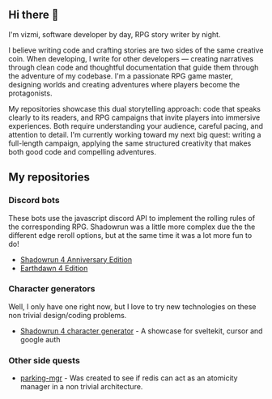 ## Hi there 👋
I'm vizmi, software developer by day, RPG story writer by night.

I believe writing code and crafting stories are two sides of the same creative coin. When developing, I write for other developers — creating narratives through clean code and thoughtful documentation that guide them through the adventure of my codebase. I'm a passionate RPG game master, designing worlds and creating adventures where players become the protagonists.

My repositories showcase this dual storytelling approach: code that speaks clearly to its readers, and RPG campaigns that invite players into immersive experiences. Both require understanding your audience, careful pacing, and attention to detail. I'm currently working toward my next big quest: writing a full-length campaign, applying the same structured creativity that makes both good code and compelling adventures.

## My repositories

### Discord bots
These bots use the javascript discord API to implement the rolling rules of the corresponding RPG. Shadowrun was a little more complex due the the different edge reroll options, but at the same time it was a lot more fun to do!
* [Shadowrun 4 Anniversary Edition](https://github.com/vizmi/sr4a-discord-bot)
* [Earthdawn 4 Edition](https://github.com/vizmi/earthdawn-discord-bot)

### Character generators
Well, I only have one right now, but I love to try new technologies on these non trivial design/coding problems. 
* [Shadowrun 4 character generator](https://github.com/vizmi/sr4a-chargen) - A showcase for sveltekit, cursor and google auth

### Other side quests
* [parking-mgr](https://github.com/vizmi/parking-mgr) - Was created to see if redis can act as an atomicity manager in a non trivial architecture.
